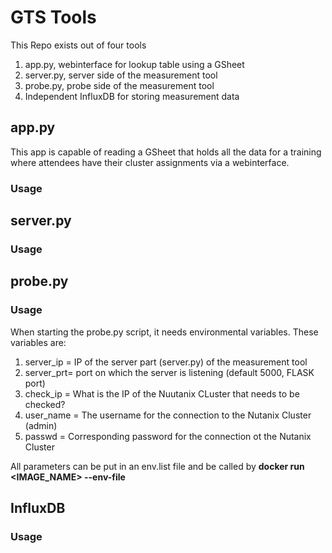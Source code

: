 # GTS Tools

This Repo exists out of four tools

1. app.py, webinterface for lookup table using a GSheet
2. server.py, server side of the measurement tool
3. probe.py, probe side of the measurement tool
4. Independent InfluxDB for storing measurement data

## app.py

This app is capable of reading a GSheet that holds all the data for a training where attendees have their cluster assignments via a webinterface.

### Usage



## server.py


### Usage


## probe.py


### Usage
When starting the probe.py script, it needs environmental variables. These variables are:
1. server_ip = IP of the server part (server.py) of the measurement tool
2. server_prt= port on which the server is listening (default 5000, FLASK port)
3. check_ip = What is the IP of the Nuutanix CLuster that needs to be checked?
4. user_name = The username for the connection to the Nutanix Cluster (admin)
5. passwd = Corresponding password for the connection ot the Nutanix Cluster

All parameters can be put in an env.list file and be called by **docker run <IMAGE_NAME> --env-file <NAME OF THE ENV FILE>**


## InfluxDB

### Usage